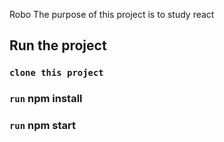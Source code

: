 Robo
The purpose of this project is to study react

## Run the project

### `clone this project`

### `run` npm install

### `run` npm start